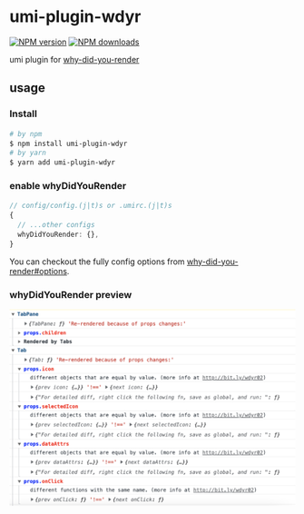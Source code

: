 # umi-plugin-wdyr

[![NPM version](https://img.shields.io/npm/v/umi-plugin-wdyr.svg?style=flat-square)](https://npmjs.org/package/umi-plugin-wdyr) [![NPM downloads](https://img.shields.io/npm/dm/umi-plugin-wdyr.svg?style=flat-square)](https://npmjs.org/package/umi-plugin-wdyr)

umi plugin for [why-did-you-render](https://github.com/welldone-software/why-did-you-render)

## usage

### Install

```bash
# by npm
$ npm install umi-plugin-wdyr
# by yarn
$ yarn add umi-plugin-wdyr
```

### enable whyDidYouRender

```ts
// config/config.(j|t)s or .umirc.(j|t)s
{
  // ...other configs
  whyDidYouRender: {},
}
```

You can checkout the fully config options from [why-did-you-render#options](https://github.com/welldone-software/why-did-you-render#options).

### whyDidYouRender preview

<img src="./screenshot.png" alt="umi whyDidYouRender preview" width="800" />
